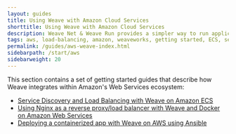 ```yaml
---
layout: guides
title: Using Weave with Amazon Cloud Services
shorttitle: Using Weave with Amazon Cloud Services
description: Weave Net & Weave Run provides a simpler way to run applications on the EC2 Container Service
tags: aws, load-balancing, amazon, weaveworks, getting started, ECS, service discovery
permalink: /guides/aws-weave-index.html
sidebarpath: /start/aws
sidebarweight: 20
---
```



This section contains a set of getting started guides that describe how Weave integrates within Amazon's Web Services ecosystem: 

* [Service Discovery and Load Balancing with Weave on Amazon ECS](/guides/service-discovery-with-weave-aws-ecs.html)
* [Using Nginx as a reverse proxy/load balancer with Weave and Docker on Amazon Web Services](/guides/weave-docker-aws-nginx-ubuntu-simple.html)
* [Deploying a containerized app with Weave on AWS using Ansible](/guides/weave-ansible-docker-haproxy-aws.html)

 
